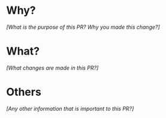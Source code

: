 # Why?

_[What is the purpose of this PR? Why you made this change?]_

# What?

_[What changes are made in this PR?]_

# Others

_[Any other information that is important to this PR?]_
